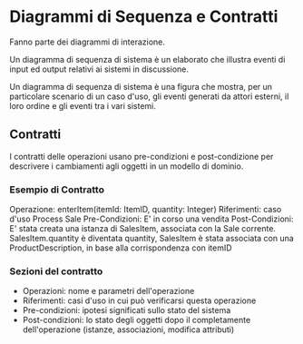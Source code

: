 # Diagrammi di Sequenza e Contratti

Fanno parte dei diagrammi di interazione.

Un diagramma di sequenza di sistema è un elaborato che illustra eventi di input ed output relativi ai sistemi in discussione.

Un diagramma di sequenza di sistema è una figura che mostra, per un particolare scenario di un caso d'uso, gli eventi generati da attori esterni, il loro ordine e gli eventi tra i vari sistemi.

## Contratti

I contratti delle operazioni usano pre-condizioni e post-condizione per descrivere i cambiamenti agli oggetti in un modello di dominio.  

### Esempio di Contratto

Operazione: enterItem(itemId: ItemID, quantity: Integer)
Riferimenti: caso d'uso Process Sale
Pre-Condizioni: E' in corso una vendita
Post-Condizioni: E' stata creata una istanza di SalesItem, associata con la Sale corrente. SalesItem.quantity è diventata quantity, SalesItem è stata associata con una ProductDescription, in base alla corrispondenza con itemID

### Sezioni del contratto

* Operazioni: nome e parametri dell'operazione
* Riferimenti: casi d'uso in cui può verificarsi questa operazione
* Pre-condizioni: ipotesi significati sullo stato del sistema
* Post-condizioni: lo stato degli oggetti dopo il completamente dell'operazione (istanze, associazioni, modifica attributi)

